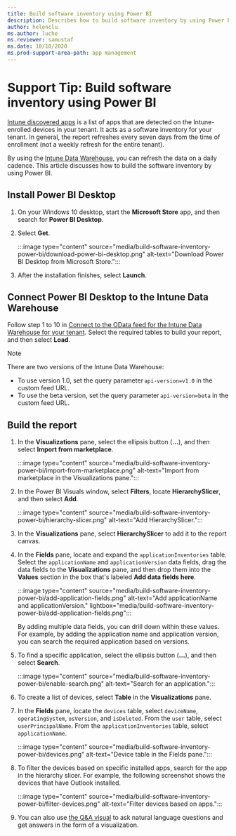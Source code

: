 ```yaml
---
title: Build software inventory using Power BI
description: Describes how to build software inventory by using Power BI to connect to the Intune Data Warehouse.
author: helenclu
ms.author: luche
ms.reviewer: samustaf
ms.date: 10/10/2020
ms.prod-support-area-path: app management
---
```

# Support Tip: Build software inventory using Power BI

[Intune discovered apps](/mem/intune/apps/app-discovered-apps) is a list of apps that are detected on the Intune-enrolled devices in your tenant. It acts as a software inventory for your tenant. In general, the report refreshes every seven days from the time of enrollment (not a weekly refresh for the entire tenant). 

By using the [Intune Data Warehouse](/mem/intune/developer/reports-nav-create-intune-reports), you can refresh the data on a daily 
cadence. This article discusses how to build the software inventory by using Power BI.

## Install Power BI Desktop

1. On your Windows 10 desktop, start the **Microsoft Store** app, and then search for **Power BI Desktop**.
2. Select **Get**.

   :::image type="content" source="media/build-software-inventory-power-bi/download-power-bi-desktop.png" alt-text="Download Power BI Desktop from Microsoft Store.":::

3. After the installation finishes, select **Launch**.

## Connect Power BI Desktop to the Intune Data Warehouse

Follow step 1 to 10 in [Connect to the OData feed for the Intune Data Warehouse for your tenant](/mem/intune/developer/reports-proc-create-with-odata#connect-to-the-odata-feed-for-the-intune-data-warehouse-for-your-tenant). Select the required tables to build your report, and then select **Load**.

> [!NOTE]
> There are two versions of the Intune Data Warehouse: 
>  
> - To use version 1.0, set the query parameter `api-version=v1.0` in the custom feed URL.
> - To use the beta version, set the query parameter `api-version=beta` in the custom feed URL.

## Build the report

1. In the **Visualizations** pane, select the ellipsis button (**...**), and then select **Import from marketplace**.

   :::image type="content" source="media/build-software-inventory-power-bi/import-from-marketplace.png" alt-text="Import from marketplace in the Visualizations pane.":::
2. In the Power BI Visuals window, select **Filters**, locate **HierarchySlicer**, and then select **Add**.

   :::image type="content" source="media/build-software-inventory-power-bi/hierarchy-slicer.png" alt-text="Add HierarchySlicer.":::

3. In the **Visualizations** pane, select **HierarchySlicer** to add it to the report canvas.
4. In the **Fields** pane, locate and expand the `applicationInventories` table. Select the `applicationName` and `applicationVersion` data fields, drag the data fields to the **Visualizations** pane, and then drop them into the **Values** section in the box that's labeled **Add data fields here**.

   :::image type="content" source="media/build-software-inventory-power-bi/add-application-fields.png" alt-text="Add applicationName and applicationVersion." lightbox="media/build-software-inventory-power-bi/add-application-fields.png":::

   By adding multiple data fields, you can drill down within these values. For example, by adding the application name and application version, you can search the required application based on versions.

5. To find a specific application, select the ellipsis button (**...**), and then select **Search**.

   :::image type="content" source="media/build-software-inventory-power-bi/enable-search.png" alt-text="Search for an application.":::

6. To create a list of devices, select **Table** in the **Visualizations** pane.
7. In the **Fields** pane, locate the `devices` table, select `deviceName`, `operatingSystem`, `osVersion`, and `isDeleted`. From the `user` table, select `userPrincipalName`. From the `applicationInventories` table, select `applicationName`.

   :::image type="content" source="media/build-software-inventory-power-bi/devices.png" alt-text="Device table in the Fields pane.":::
 
8. To filter the devices based on specific installed apps, search for the app in the hierarchy slicer. For example, the following screenshot shows the devices that have Outlook installed.

   :::image type="content" source="media/build-software-inventory-power-bi/filter-devices.png" alt-text="Filter devices based on apps.":::

9. You can also use [the Q&A visual](/power-bi/visuals/power-bi-visualization-q-and-a) to ask natural language questions and get answers in the form of a visualization.







 
